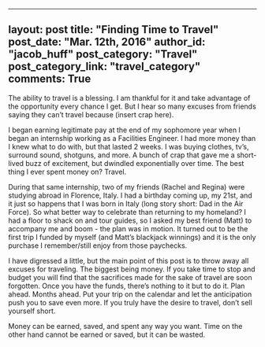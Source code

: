 
---
layout: post
title: "Finding Time to Travel"
post_date: "Mar. 12th, 2016"
author_id: "jacob_huff"
post_category: "Travel"
post_category_link: "travel_category"
comments: True
---


<p>
The ability to travel is a blessing. I am thankful for it and take advantage of the opportunity every chance I get. But I hear so many excuses from friends saying they can’t travel because (insert crap here).<!--endpreview-->
</p>

<p>
I began earning legitimate pay at the end of my sophomore year when I began an internship working as a Facilities Engineer. I had more money than I knew what to do with, but that lasted 2 weeks. I was buying clothes, tv’s, surround sound, shotguns, and more. A bunch of crap that gave me a short-lived buzz of excitement, but dwindled exponentially over time. The best thing I ever spent money on? Travel.
<p/>

<p>
During that same internship, two of my friends (Rachel and Regina) were studying abroad in Florence, Italy. I had a birthday coming up, my 21st, and it just so happens that I was born in Italy (long story short: Dad in the Air Force). So what better way to celebrate than returning to my homeland? I had a floor to shack on and tour guides, so I asked my best friend (Matt) to 
accompany me and boom - the plan was in motion. It turned out to be the first trip I funded by myself (and Matt’s blackjack winnings) and it is the only purchase I remember/still enjoy from those paychecks. 
</p>

<p>
I have digressed a little, but the main point of this post is to throw away all excuses for traveling. The biggest being money. If you take time to stop and budget you will find that the sacrifices made for the sake of travel are soon forgotten. Once you have the funds, there’s nothing to it but to do it. Plan ahead. Months ahead. Put your trip on the calendar and let the anticipation push you to save even more. If you truly have the desire to travel, don’t sell yourself short. 
</p>

<p>
Money can be earned, saved, and spent any way you want. Time on the other hand cannot be earned or saved, but it can be wasted.
</p>
